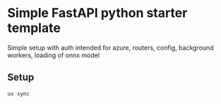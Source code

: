 # Simple FastAPI python starter template
Simple setup with auth intended for azure, routers, config, background workers, loading of onnx model

## Setup
`uv sync`
